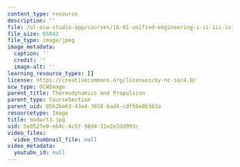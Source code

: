 ```yaml
---
content_type: resource
description: ''
file: /ol-ocw-studio-app/courses/16-01-unified-engineering-i-ii-iii-iv-fall-2005-spring-2006/5e852fe0eb4c4c5f98d411e2e2dd993c_mudart3.jpg
file_size: 65942
file_type: image/jpeg
image_metadata:
  caption: ''
  credit: ''
  image-alt: ''
learning_resource_types: []
license: https://creativecommons.org/licenses/by-nc-sa/4.0/
ocw_type: OCWImage
parent_title: Thermodynamics and Propulsion
parent_type: CourseSection
parent_uid: 05b2ba63-43e4-3028-bad4-cdf50e0b363a
resourcetype: Image
title: mudart3.jpg
uid: 5e852fe0-eb4c-4c5f-98d4-11e2e2dd993c
video_files:
  video_thumbnail_file: null
video_metadata:
  youtube_id: null
---
```

